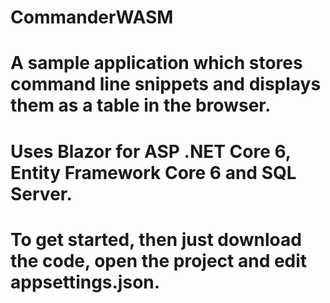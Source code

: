 # CommanderWASM

# A sample application which stores command line snippets and displays them as a table in the browser.

# Uses Blazor for ASP .NET Core 6, Entity Framework Core 6 and SQL Server.

# To get started, then just download the code, open the project and edit appsettings.json.
